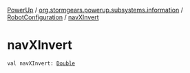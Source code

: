 [PowerUp](../../index.md) / [org.stormgears.powerup.subsystems.information](../index.md) / [RobotConfiguration](index.md) / [navXInvert](./nav-x-invert.md)

# navXInvert

`val navXInvert: `[`Double`](https://kotlinlang.org/api/latest/jvm/stdlib/kotlin/-double/index.html)